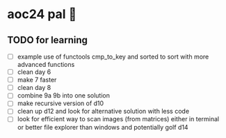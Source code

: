 # aoc24 pal 🙌

## TODO for learning

- [ ] example use of functools cmp_to_key and sorted to sort with more advanced functions
- [ ] clean day 6
- [ ] make 7 faster
- [ ] clean day 8
- [ ] combine 9a 9b into one solution
- [ ] make recursive version of d10
- [ ] clean up d12 and look for alternative solution with less code
- [ ] look for efficient way to scan images (from matrices) either in terminal or better file explorer than windows and potentially golf d14